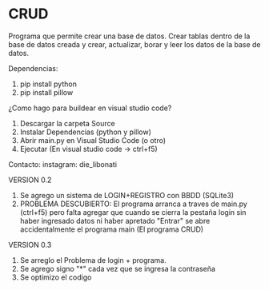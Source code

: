 # CRUD
Programa que permite crear una base de datos. Crear tablas dentro de la base de datos creada y crear, actualizar, borar y leer los datos de la base de datos.


Dependencias:
1. pip install python
2. pip install pillow

¿Como hago para buildear en visual studio code?
1. Descargar la carpeta Source
2. Instalar Dependencias (python y pillow)
3. Abrir main.py en Visual Studio Code (o otro)
4. Ejecutar (En visual studio code -> ctrl+f5)

Contacto:
instagram: die_libonati

VERSION 0.2

1. Se agrego un sistema de LOGIN+REGISTRO con BBDD (SQLite3)
2. PROBLEMA DESCUBIERTO: El programa arranca a traves de main.py (ctrl+f5) pero falta agregar que cuando se cierra la pestaña login sin haber ingresado datos ni haber apretado "Entrar" se abre accidentalmente el programa main (El programa CRUD) 

VERSION 0.3
1. Se arreglo el Problema de login + programa.
2. Se agrego signo "*" cada vez que se ingresa la contraseña
3. Se optimizo el codigo
